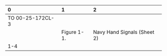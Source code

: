 | 0                | 1           | 2                           |
|:-----------------|:------------|:----------------------------|
| TO 00-25-172CL-3 |             |                             |
|                  | Figure 1-1. | Navy Hand Signals (Sheet 2) |
| 1-4              |             |                             |